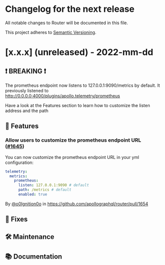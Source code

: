 # Changelog for the next release

All notable changes to Router will be documented in this file.

This project adheres to [Semantic Versioning](https://semver.org/spec/v2.0.0.html).

<!-- <THIS IS AN EXAMPLE, DO NOT REMOVE>

# [x.x.x] (unreleased) - 2022-mm-dd
> Important: X breaking changes below, indicated by **❗ BREAKING ❗**
## ❗ BREAKING ❗
## 🚀 Features
## 🐛 Fixes
## 🛠 Maintenance
## 📚 Documentation

## Example section entry format

### Headline ([Issue #ISSUE_NUMBER](https://github.com/apollographql/router/issues/ISSUE_NUMBER))

Description! And a link to a [reference](http://url)

By [@USERNAME](https://github.com/USERNAME) in https://github.com/apollographql/router/pull/PULL_NUMBER
-->

# [x.x.x] (unreleased) - 2022-mm-dd
## ❗ BREAKING ❗

The prometheus endpoint now listens to 127.0.0.1:9090/metrics by default. It previously listened to http://0.0.0.0:4000/plugins/apollo.telemetry/prometheus

Have a look at the Features section to learn how to customize the listen address and the path

## 🚀 Features

### Allow users to customize the prometheus endpoint URL ([#1645](https://github.com/apollographql/router/issues/1645))

You can now customize the prometheus endpoint URL in your yml configuration:

```yml
telemetry:
  metrics:
    prometheus:
      listen: 127.0.0.1:9090 # default
      path: /metrics # default
      enabled: true
```

By [@o0Ignition0o](https://github.com/@o0Ignition0o) in https://github.com/apollographql/router/pull/1654


## 🐛 Fixes
## 🛠 Maintenance
## 📚 Documentation
